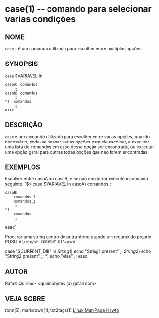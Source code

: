 case(1) -- comando para selecionar varias condições
===================================================

NOME
----

`case` - é um comando utilizado para escolher entre multiplas opções.

SYNOPSIS
--------

`case` $VARIAVEL in

	casoA) comandos
		;;
	casoB) comandos
		;;
	*) 	comandos
		;;
	esac

DESCRIÇÃO
---------

`case` é um comando utilizado para escolher entre várias opções, quando necessário, pode-se passar varias opções para ele escolher, e executar uma lista de comandos em caso dessa opção ser encontrada, ou executar uma opção geral para outras todas opções que nao forem encontradas

EXEMPLOS
--------

Escolher entre casoA ou casoB, e se nao encontrar execute o comando seguinte.
`$> case $VARIAVEL in
    casoA) 
        comandos
        ;;
   
    casoB) 
        comandos_1
        comandos_2
        ;;
    *)
        comandos
        ;;
esac`


Procurar uma string dentro de outra string usando um recurso do proprio POSIX
`#!/bin/sh
CURRENT_DIR=`pwd`

case "$CURRENT_DIR" in
  *String1*) echo "String1 present" ;;
  *String2*) echo "String2 present" ;;
  *)         echo "else" ;;
esac`



AUTOR
-----

Rafael Quirino - <quirinobytes (a) gmail com>

VEJA SOBRE
----------

ronn(5), markdown(1), txt2tags(1) [Linux Man Page Howto](
http://www.schweikhardt.net/man_page_howto.html)

